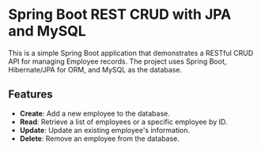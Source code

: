 # Spring Boot REST CRUD with JPA and MySQL

This is a simple Spring Boot application that demonstrates a RESTful CRUD API for managing Employee records. The project uses Spring Boot, Hibernate/JPA for ORM, and MySQL as the database.

## Features

- **Create**: Add a new employee to the database.
- **Read**: Retrieve a list of employees or a specific employee by ID.
- **Update**: Update an existing employee's information.
- **Delete**: Remove an employee from the database.
